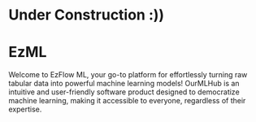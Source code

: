 # Under Construction :))
# EzML
Welcome to EzFlow ML, your go-to platform for effortlessly turning raw tabular data into powerful machine learning models! OurMLHub is an intuitive and user-friendly software product designed to democratize machine learning, making it accessible to everyone, regardless of their expertise.
